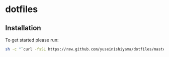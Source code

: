 dotfiles
========

## Installation

To get started please run:

```bash
sh -c "`curl -fsSL https://raw.github.com/yuseinishiyama/dotfiles/master/bin/install`"
```
